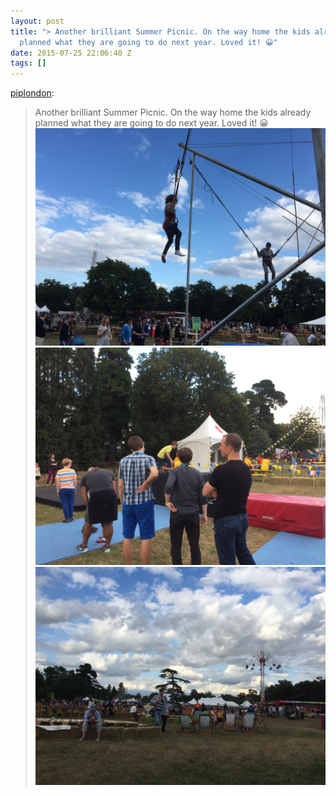 ```yaml
---
layout: post
title: "> Another brilliant Summer Picnic. On the way home the kids already
  planned what they are going to do next year. Loved it! 😀"
date: 2015-07-25 22:06:40 Z
tags: []
---
```

[piplondon](http://pipobscure.uk/post/125031389782/another-brilliant-summer-picnic-on-the-way-home):

> Another brilliant Summer Picnic. On the way home the kids already planned what they are going to do next year. Loved it! 😀
![](/media/2015/07/125031405419_0.jpg)
![](/media/2015/07/125031405419_1.jpg)
![](/media/2015/07/125031405419_2.jpg)
